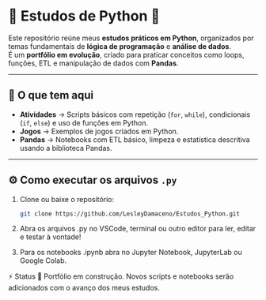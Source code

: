 # 📌 Estudos de Python 🐍  

Este repositório reúne meus **estudos práticos em Python**, organizados por temas fundamentais de **lógica de programação** e **análise de dados**.  
É um **portfólio em evolução**, criado para praticar conceitos como loops, funções, ETL e manipulação de dados com **Pandas**.

---

## 🚀 O que tem aqui

- **Atividades** → Scripts básicos com repetição (`for`, `while`), condicionais (`if`, `else`) e uso de funções em Python.
- **Jogos** → Exemplos de jogos criados em Python.
- **Pandas** → Notebooks com ETL básico, limpeza e estatística descritiva usando a biblioteca Pandas.

---

## ⚙️ Como executar os arquivos `.py`

1. Clone ou baixe o repositório:
   ```bash
   git clone https://github.com/LesleyDamaceno/Estudos_Python.git

2. Abra os arquivos .py no VSCode, terminal ou outro editor para ler, editar e testar à vontade!

3. Para os notebooks .ipynb abra no Jupyter Notebook, JupyterLab ou Google Colab.

⚡️ Status
🚧 Portfólio em construção.
Novos scripts e notebooks serão adicionados com o avanço dos meus estudos.
